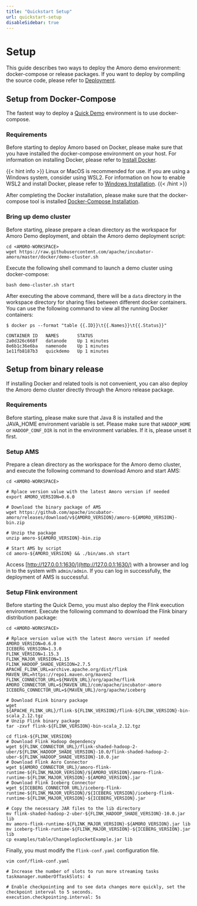 ```yaml
---
title: "Quickstart Setup"
url: quickstart-setup
disableSidebar: true
---
```

# Setup

This guide describes two ways to deploy the Amoro demo environment: docker-compose or release packages. If you want to deploy by compiling the source code, please refer to [Deployment](/docs/latest/deployment/).

## Setup from Docker-Compose

The fastest way to deploy a [Quick Demo](/quick-demo/) environment is to use docker-compose.

### Requirements

Before starting to deploy Amoro based on Docker, please make sure that you have installed the docker-compose environment on your host. For information on installing Docker, please refer to [Install Docker](https://docs.docker.com/get-docker/).

{{< hint info >}}
Linux or MacOS is recommended for use. If you are using a Windows system, consider using WSL2. For information on how to enable WSL2 and install Docker, please refer to [Windows Installation](https://docs.docker.com/desktop/install/windows-install/).
{{< /hint >}}

After completing the Docker installation, please make sure that the docker-compose tool is installed [Docker-Compose Installation](https://github.com/docker/compose-cli/blob/main/INSTALL.md).

### Bring up demo cluster

Before starting, please prepare a clean directory as the workspace for Amoro Demo deployment, and obtain the Amoro demo deployment script:

```shell
cd <AMORO-WORKSPACE>
wget https://raw.githubusercontent.com/apache/incubator-amoro/master/docker/demo-cluster.sh
```

Execute the following shell command to launch a demo cluster using docker-compose:

```shell
bash demo-cluster.sh start
```

After executing the above command, there will be a `data` directory in the workspace directory for sharing files between different docker containers. You can use the following command to view all the running Docker containers:

```shell
$ docker ps --format "table {{.ID}}\t{{.Names}}\t{{.Status}}"

CONTAINER ID   NAMES       STATUS
2a0d326c668f   datanode    Up 1 minutes
8e6b1c36e6ba   namenode    Up 1 minutes
1e11fb8187b3   quickdemo   Up 1 minutes
```


## Setup from binary release

If installing Docker and related tools is not convenient, you can also deploy the Amoro demo cluster directly through the Amoro release package.

### Requirements

Before starting, please make sure that Java 8 is installed and the JAVA_HOME environment variable is set.
Please make sure that `HADOOP_HOME` or `HADOOP_CONF_DIR` is not in the environment variables. If it is, please unset it first.

### Setup AMS

Prepare a clean directory as the workspace for the Amoro demo cluster, and execute the following command to download Amoro and start AMS:

```shell
cd <AMORO-WORKSPACE>

# Rplace version value with the latest Amoro version if needed
export AMORO_VERSION=0.6.0

# Download the binary package of AMS
wget https://github.com/apache/incubator-amoro/releases/download/v${AMORO_VERSION}/amoro-${AMORO_VERSION}-bin.zip

# Unzip the package
unzip amoro-${AMORO_VERSION}-bin.zip

# Start AMS by script
cd amoro-${AMORO_VERSION} && ./bin/ams.sh start
```

Access [http://127.0.0.1:1630/](http://127.0.0.1:1630/) with a browser and log in to the system with `admin/admin`. If you can log in successfully, the deployment of AMS is successful.

### Setup Flink environment

Before starting the Quick Demo, you must also deploy the Flink execution environment. Execute the following command to download the Flink binary distribution package:

```shell
cd <AMORO-WORKSPACE>

# Rplace version value with the latest Amoro version if needed
AMORO_VERSION=0.6.0
ICEBERG_VERSION=1.3.0
FLINK_VERSION=1.15.3
FLINK_MAJOR_VERSION=1.15
FLINK_HADOOP_SHADE_VERSION=2.7.5
APACHE_FLINK_URL=archive.apache.org/dist/flink
MAVEN_URL=https://repo1.maven.org/maven2
FLINK_CONNECTOR_URL=${MAVEN_URL}/org/apache/flink
AMORO_CONNECTOR_URL=${MAVEN_URL}/com/apache/incubator-amoro
ICEBERG_CONNECTOR_URL=${MAVEN_URL}/org/apache/iceberg

# Download FLink binary package
wget ${APACHE_FLINK_URL}/flink-${FLINK_VERSION}/flink-${FLINK_VERSION}-bin-scala_2.12.tgz
# Unzip Flink binary package
tar -zxvf flink-${FLINK_VERSION}-bin-scala_2.12.tgz

cd flink-${FLINK_VERSION}
# Download Flink Hadoop dependency
wget ${FLINK_CONNECTOR_URL}/flink-shaded-hadoop-2-uber/${FLINK_HADOOP_SHADE_VERSION}-10.0/flink-shaded-hadoop-2-uber-${FLINK_HADOOP_SHADE_VERSION}-10.0.jar
# Download Flink Aoro Connector
wget ${AMORO_CONNECTOR_URL}/amoro-flink-runtime-${FLINK_MAJOR_VERSION}/${AMORO_VERSION}/amoro-flink-runtime-${FLINK_MAJOR_VERSION}-${AMORO_VERSION}.jar
# Download Flink Iceberg Connector
wget ${ICEBERG_CONNECTOR_URL}/iceberg-flink-runtime-${FLINK_MAJOR_VERSION}/${ICEBERG_VERSION}/iceberg-flink-runtime-${FLINK_MAJOR_VERSION}-${ICEBERG_VERSION}.jar

# Copy the necessary JAR files to the lib directory
mv flink-shaded-hadoop-2-uber-${FLINK_HADOOP_SHADE_VERSION}-10.0.jar lib
mv amoro-flink-runtime-${FLINK_MAJOR_VERSION}-${AMORO_VERSION}.jar lib
mv iceberg-flink-runtime-${FLINK_MAJOR_VERSION}-${ICEBERG_VERSION}.jar lib
cp examples/table/ChangelogSocketExample.jar lib
```

Finally, you must modify the `flink-conf.yaml` configuration file.

```shell
vim conf/flink-conf.yaml

# Increase the number of slots to run more streaming tasks
taskmanager.numberOfTaskSlots: 4

# Enable checkpointing and to see data changes more quickly, set the checkpoint interval to 5 seconds.
execution.checkpointing.interval: 5s
```
